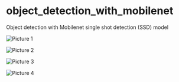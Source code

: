 # object_detection_with_mobilenet
Object detection with Mobilenet single shot detection (SSD) model

![Picture 1](https://github.com/olubiyiontheweb/facial_recognition_eigen/blob/main/detected_scene_0.jpg)

![Picture 2](https://github.com/olubiyiontheweb/facial_recognition_eigen/blob/main/detected_scene_1.jpg)

![Picture 3](https://github.com/olubiyiontheweb/facial_recognition_eigen/blob/main/detected_scene_2.jpg)

![Picture 4](https://github.com/olubiyiontheweb/facial_recognition_eigen/blob/main/detected_scene_3.jpg)
